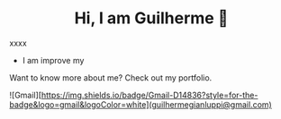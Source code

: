 <h1 align="center">Hi, I am Guilherme  👋</h1>

xxxx

* I am improve my

Want to know more about me? Check out my portfolio.


![Gmail][https://img.shields.io/badge/Gmail-D14836?style=for-the-badge&logo=gmail&logoColor=white](guilhermegianluppi@gmail.com)
